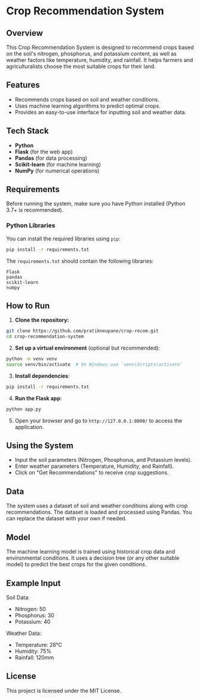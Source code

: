 # Crop Recommendation System

## Overview
This Crop Recommendation System is designed to recommend crops based on the soil's nitrogen, phosphorus, and potassium content, as well as weather factors like temperature, humidity, and rainfall. It helps farmers and agriculturalists choose the most suitable crops for their land.

## Features
- Recommends crops based on soil and weather conditions.
- Uses machine learning algorithms to predict optimal crops.
- Provides an easy-to-use interface for inputting soil and weather data.

## Tech Stack
- **Python**
- **Flask** (for the web app)
- **Pandas** (for data processing)
- **Scikit-learn** (for machine learning)
- **NumPy** (for numerical operations)

## Requirements
Before running the system, make sure you have Python installed (Python 3.7+ is recommended).

### Python Libraries
You can install the required libraries using `pip`:

```bash
pip install -r requirements.txt
```

The `requirements.txt` should contain the following libraries:

```
Flask
pandas
scikit-learn
numpy
```

## How to Run

1. **Clone the repository:**

```bash
git clone https://github.com/pratikneupane/crop-recom.git
cd crop-recommendation-system
```

2. **Set up a virtual environment** (optional but recommended):

```bash
python -m venv venv
source venv/bin/activate  # On Windows use `venv\Scripts\activate`
```

3. **Install dependencies**:

```bash
pip install -r requirements.txt
```

4. **Run the Flask app**:

```bash
python app.py
```

5. Open your browser and go to `http://127.0.0.1:8000/` to access the application.

## Using the System
- Input the soil parameters (Nitrogen, Phosphorus, and Potassium levels).
- Enter weather parameters (Temperature, Humidity, and Rainfall).
- Click on "Get Recommendations" to receive crop suggestions.

## Data
The system uses a dataset of soil and weather conditions along with crop recommendations. The dataset is loaded and processed using Pandas. You can replace the dataset with your own if needed.

## Model
The machine learning model is trained using historical crop data and environmental conditions. It uses a decision tree (or any other suitable model) to predict the best crops for the given conditions.

## Example Input
Soil Data:
- Nitrogen: 50
- Phosphorus: 30
- Potassium: 40

Weather Data:
- Temperature: 28°C
- Humidity: 75%
- Rainfall: 120mm

## License
This project is licensed under the MIT License.
